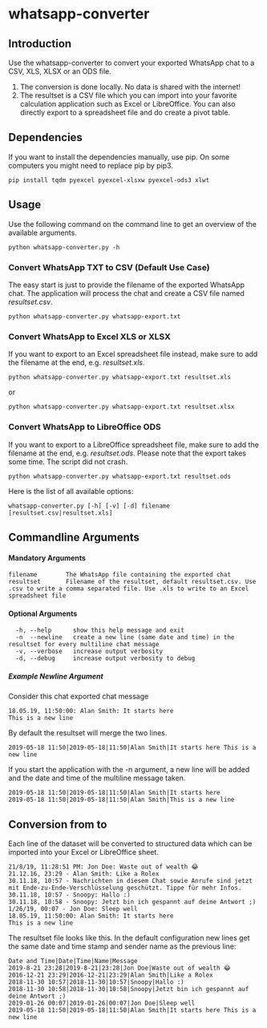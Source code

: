 # whatsapp-converter

## Introduction
Use the whatsapp-converter to convert your exported WhatsApp chat to a CSV, XLS, XLSX or an ODS file.
1. The conversion is done locally. No data is shared with the internet!
2. The resultset is a CSV file which you can import into your favorite calculation application such as Excel or LibreOffice. You can also directly export to a spreadsheet file and do create a pivot table.

## Dependencies
If you want to install the dependencies manually, use pip. On some computers you might need to replace pip by pip3.
```shell
pip install tqdm pyexcel pyexcel-xlsxw pyexcel-ods3 xlwt
```

## Usage
Use the following command on the command line to get an overview of the available arguments.
```shell
python whatsapp-converter.py -h
```

### Convert WhatsApp TXT to CSV (Default Use Case)
The easy start is just to provide the filename of the exported WhatsApp chat. The application will process the chat and create a CSV file named *resultset.csv*.
```shell
python whatsapp-converter.py whatsapp-export.txt
```

### Convert WhatsApp to Excel XLS or XLSX
If you want to export to an Excel spreadsheet file instead, make sure to add the filename at the end, e.g. *resultset.xls*.
```shell
python whatsapp-converter.py whatsapp-export.txt resultset.xls
```

or

```shell
python whatsapp-converter.py whatsapp-export.txt resultset.xlsx
```

### Convert WhatsApp to LibreOffice ODS
If you want to export to a LibreOffice spreadsheet file, make sure to add the filename at the end, e.g. *resultset.ods*.
Please note that the export takes some time. The script did not crash.
```shell
python whatsapp-converter.py whatsapp-export.txt resultset.ods
```

Here is the list of all available options:
```shell
whatsapp-converter.py [-h] [-v] [-d] filename [resultset.csv|resultset.xls]
```

## Commandline Arguments

#### Mandatory Arguments
```shell
filename        The WhatsApp file containing the exported chat
resultset       Filename of the resultset, default resultset.csv. Use .csv to write a comma separated file. Use .xls to write to an Excel spreadsheet file
```

#### Optional Arguments
```shell
  -h, --help      show this help message and exit
  -n  --newline   create a new line (same date and time) in the resultset for every multiline chat message
  -v, --verbose   increase output verbosity
  -d, --debug     increase output verbosity to debug
```

##### Example Newline Argument

Consider this chat exported chat message
```shell
18.05.19, 11:50:00: Alan Smith: It starts here
This is a new line
```

By default the resultset will merge the two lines.
```shell
2019-05-18 11:50|2019-05-18|11:50|Alan Smith|It starts here This is a new line
```

If you start the application with the -n argument, a new line will be added and the date and time of the multiline message taken.
```shell
2019-05-18 11:50|2019-05-18|11:50|Alan Smith|It starts here
2019-05-18 11:50|2019-05-18|11:50|Alan Smith|This is a new line
```

## Conversion from to

Each line of the dataset will be converted to structured data which can be imported into your Excel or LibreOffice sheet.
```shell
21/8/19, 11:28:51 PM: Jon Doe: Waste out of wealth 😂
21.12.16, 23:29 - Alan Smith: Like a Rolex
30.11.18, 10:57 - Nachrichten in diesem Chat sowie Anrufe sind jetzt mit Ende-zu-Ende-Verschlüsselung geschützt. Tippe für mehr Infos.
30.11.18, 10:57 - Snoopy: Hallo :)
30.11.18, 10:58 - Snoopy: Jetzt bin ich gespannt auf deine Antwort ;)
1/26/19, 00:07 - Jon Doe: Sleep well
18.05.19, 11:50:00: Alan Smith: It starts here
This is a new line
```

The resultset file looks like this. In the default configuration new lines get the same date and time stamp and sender name as the previous line:
```shell
Date and Time|Date|Time|Name|Message
2019-8-21 23:28|2019-8-21|23:28|Jon Doe|Waste out of wealth 😂
2016-12-21 23:29|2016-12-21|23:29|Alan Smith|Like a Rolex
2018-11-30 10:57|2018-11-30|10:57|Snoopy|Hallo :)
2018-11-30 10:58|2018-11-30|10:58|Snoopy|Jetzt bin ich gespannt auf deine Antwort ;)
2019-01-26 00:07|2019-01-26|00:07|Jon Doe|Sleep well
2019-05-18 11:50|2019-05-18|11:50|Alan Smith|It starts here This is a new line
```
